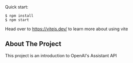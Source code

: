 Quick start:

```
$ npm install
$ npm start
````

Head over to https://vitejs.dev/ to learn more about using vite
## About The Project

This project is an introduction to OpenAI's Assistant API
